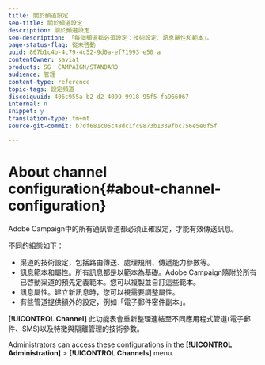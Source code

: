 ```yaml
---
title: 關於頻道設定
seo-title: 關於頻道設定
description: 關於頻道設定
seo-description: 「每個頻道都必須設定：技術設定、訊息屬性和範本」。
page-status-flag: 從未啓動
uuid: 867b1c4b-4c79-4c52-9d0a-ef71993 e50 a
contentOwner: saviat
products: SG_ CAMPAIGN/STANDARD
audience: 管理
content-type: reference
topic-tags: 設定頻道
discoiquuid: 406c955a-b2 d2-4099-9918-95f5 fa966067
internal: n
snippet: y
translation-type: tm+mt
source-git-commit: b7df681c05c48dc1fc9873b1339fbc756e5e0f5f

---
```



# About channel configuration{#about-channel-configuration}

Adobe Campaign中的所有通訊管道都必須正確設定，才能有效傳送訊息。

不同的組態如下：

* 渠道的技術設定，包括路由傳送、處理規則、傳遞能力參數等。
* 訊息範本和屬性。所有訊息都是以範本為基礎。Adobe Campaign隨附於所有已啓動渠道的預先定義範本。您可以複製並自訂這些範本。
* 訊息屬性。建立新訊息時，您可以視需要調整屬性。
* 有些管道提供額外的設定，例如「電子郵件密件副本」。

**[!UICONTROL Channel]** 此功能表會重新整理連結至不同應用程式管道(電子郵件、SMS)以及特徵與隔離管理的技術參數。

Administrators can access these configurations in the **[!UICONTROL Administration]** &gt; **[!UICONTROL Channels]** menu.

